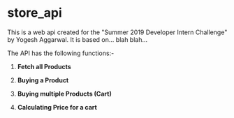 # store_api

This is a web api created for the "Summer 2019 Developer Intern Challenge" by Yogesh Aggarwal. It is based on... blah blah... 

The API has the following functions:- 

1. <b> Fetch all Products </b>

2. <b> Buying a Product </b>

3. <b> Buying multiple Products (Cart) </b>

4. <b> Calculating Price for a cart </b>
